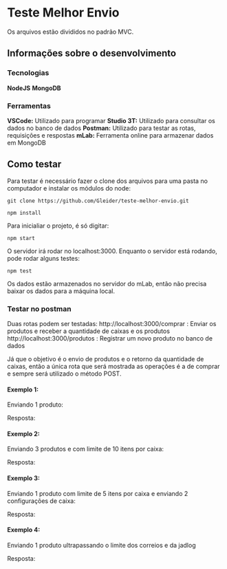 # Teste Melhor Envio
Os arquivos estão divididos no padrão MVC.

## Informações sobre o desenvolvimento
### Tecnologias
**NodeJS**
**MongoDB**

### Ferramentas
**VSCode:** Utilizado para programar
**Studio 3T:** Utilizado para consultar os dados no banco de dados
**Postman:** Utilizado para testar as rotas, requisições e respostas
**mLab:** Ferramenta online para armazenar dados em MongoDB

## Como testar
Para testar é necessário fazer o clone dos arquivos para uma pasta no computador e instalar os módulos do node:
```
git clone https://github.com/Gleider/teste-melhor-envio.git
```
```
npm install 
```
Para inicialiar o projeto, é só digitar:
```
npm start
```
O servidor irá rodar no localhost:3000.
Enquanto o servidor está rodando, pode rodar alguns testes:
```
npm test
```
Os dados estão armazenados no servidor do mLab, então não precisa baixar os dados para a máquina local.

### Testar no postman
Duas rotas podem ser testadas:
http://localhost:3000/comprar : Enviar os produtos e receber a quantidade de caixas e os produtos
http://localhost:3000/produtos : Registrar um novo produto no banco de dados

Já que o objetivo é o envio de produtos e o retorno da quantidade de caixas, então a única rota que será mostrada as operações é a de comprar e sempre será utilizado o método POST.

#### Exemplo 1: 
Enviando 1 produto:

Resposta:

#### Exemplo 2:
Enviando 3 produtos e com limite de 10 itens por caixa:

Resposta:

#### Exemplo 3:
Enviando 1 produto com limite de 5 itens por caixa e enviando 2 configurações de caixa:

Resposta:
#### Exemplo 4:
Enviando 1 produto ultrapassando o limite dos correios e da jadlog

Resposta:
